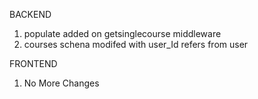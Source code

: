 BACKEND
1. populate added on getsinglecourse middleware
2. courses schena modifed with user_Id refers from user



FRONTEND
1. No More Changes

